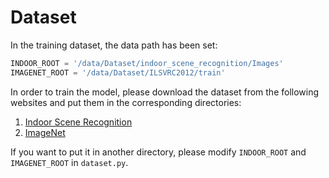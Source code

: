 # Dataset

In the training dataset, the data path has been set:

```python
INDOOR_ROOT = '/data/Dataset/indoor_scene_recognition/Images'
IMAGENET_ROOT = '/data/Dataset/ILSVRC2012/train'
```

In order to train the model, please download the dataset from the following websites and put them in the corresponding directories:

1. [Indoor Scene Recognition](https://web.mit.edu/torralba/www/indoor.html)
2. [ImageNet](http://www.image-net.org/)

If you want to put it in another directory, please modify `INDOOR_ROOT` and `IMAGENET_ROOT` in `dataset.py`.
